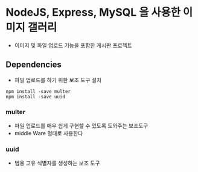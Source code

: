 # NodeJS, Express, MySQL 을 사용한 이미지 갤러리

- 이미지 및 파일 업로드 기능을 포함한 게시판 프로젝트

## Dependencies

- 파일 업로드를 하기 위한 보조 도구 설치

```
npm install -save multer
npm install -save uuid
```

### multer

- 파일 업로드를 매우 쉽게 구현할 수 있도록 도와주는 보조도구
- middle Ware 형태로 사용한다

### uuid

- 범용 고유 식별자를 생성하는 보조 도구
